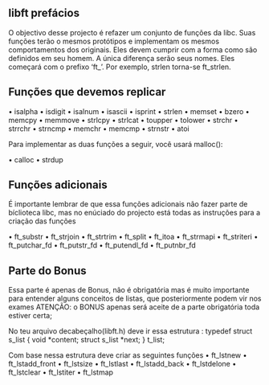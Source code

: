 ## libft prefácios

O objectivo desse projecto é refazer um conjunto de funções da libc. Suas funções terão o
mesmos protótipos e implementam os mesmos comportamentos dos originais. Eles devem cumprir
com a forma como são definidos em seu homem. A única diferença serão seus nomes. Eles
começará com o prefixo ‘ft_’. Por exemplo, strlen torna-se ft_strlen.

## Funções que devemos replicar

• isalpha
• isdigit
• isalnum
• isascii
• isprint
• strlen
• memset
• bzero
• memcpy
• memmove
• strlcpy
• strlcat
• toupper
• tolower
• strchr
• strrchr
• strncmp
• memchr
• memcmp
• strnstr
• atoi

Para implementar as duas funções a seguir, você usará malloc():

• calloc
• strdup

## Funções adicionais

É importante lembrar de que essa funções adicionais não fazer parte de  bíclioteca libc, mas no enúciado do projecto está todas as instruções para a criação das funções

•  ft_substr
•  ft_strjoin
•  ft_strtrim
•  ft_split
•  ft_itoa
•  ft_strmapi
•  ft_striteri
•  ft_putchar_fd
•  ft_putstr_fd
•  ft_putendl_fd
•  ft_putnbr_fd

## Parte do Bonus
Essa parte é apenas de Bonus, não é obrigatória mas é muito importante para entender alguns conceitos de listas, que posteriormente podem vir nos exames
ATENÇÃO: o BONUS apenas será aceite de  a parte obrigatória toda estiver certa;

No teu arquivo decabeçalho(libft.h) deve ir essa estrutura :
typedef struct s_list
{
      void *content;
      struct s_list *next;
}            t_list;

Com base nessa estrutura deve criar as  seguintes funções
•  ft_lstnew
•  ft_lstadd_front
•  ft_lstsize
•  ft_lstlast
•  ft_lstadd_back
•  ft_lstdelone
•  ft_lstclear
•  ft_lstiter
•  ft_lstmap

